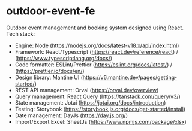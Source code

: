 # outdoor-event-fe
Outdoor event management and booking system designed using React.  
Tech stack:
- Engine: Node (https://nodejs.org/docs/latest-v18.x/api/index.html)
- Framework: React/Typescript (https://react.dev/reference/react) / (https://www.typescriptlang.org/docs/)
- Code formatter: ESLint/Prettier (https://eslint.org/docs/latest/) / (https://prettier.io/docs/en/)
- Design library: Mantine UI (https://v6.mantine.dev/pages/getting-started/)
- REST API management: Orval (https://orval.dev/overview)
- Query management: React Query (https://tanstack.com/query/v3/)
- State management: Jotai (https://jotai.org/docs/introduction)
- Testing: Storybook (https://storybook.js.org/docs/get-started/install)
- Date management: DayJs (https://day.js.org/)
- Import/Export Excel: SheetJs (https://www.npmjs.com/package/xlsx)
